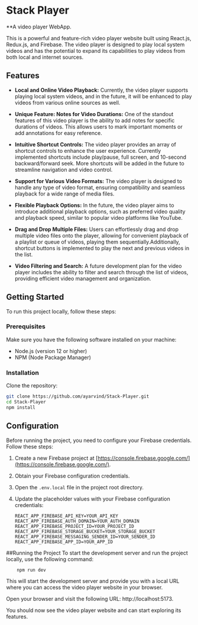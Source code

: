 # Stack Player
**A video player WebApp.


This is a powerful and feature-rich video player website built using React.js, Redux.js, and Firebase. The video player is designed to play local system videos and has the potential to expand its capabilities to play videos from both local and internet sources.

## Features

- **Local and Online Video Playback:** Currently, the video player supports playing local system videos, and in the future, it will be enhanced to play videos from various online sources as well.

- **Unique Feature: Notes for Video Durations:** One of the standout features of this video player is the ability to add notes for specific durations of videos. This allows users to mark important moments or add annotations for easy reference.

- **Intuitive Shortcut Controls:** The video player provides an array of shortcut controls to enhance the user experience. Currently implemented shortcuts include play/pause, full screen, and 10-second backward/forward seek. More shortcuts will be added in the future to streamline navigation and video control.

- **Support for Various Video Formats:** The video player is designed to handle any type of video format, ensuring compatibility and seamless playback for a wide range of media files.

- **Flexible Playback Options:** In the future, the video player aims to introduce additional playback options, such as preferred video quality and playback speed, similar to popular video platforms like YouTube.

- **Drag and Drop Multiple Files:** Users can effortlessly drag and drop multiple video files onto the player, allowing for convenient playback of a playlist or queue of videos, playing them sequentially.Additionally, shortcut buttons is  implemented to play the next and previous videos in the list.

- **Video Filtering and Search:** A future development plan for the video player includes the ability to filter and search through the list of videos, providing efficient video management and organization. 



## Getting Started

To run this project locally, follow these steps:

### Prerequisites

Make sure you have the following software installed on your machine:

- Node.js (version 12 or higher)
- NPM (Node Package Manager)

### Installation

Clone the repository:
```bash
git clone https://github.com/ayarvind/Stack-Player.git
cd Stack-Player
npm install
```



## Configuration

Before running the project, you need to configure your Firebase credentials. Follow these steps:

1. Create a new Firebase project at [https://console.firebase.google.com/](https://console.firebase.google.com/).

2. Obtain your Firebase configuration credentials.

3. Open the `.env.local` file in the project root directory.

4. Update the placeholder values with your Firebase configuration credentials:

   ```env
   REACT_APP_FIREBASE_API_KEY=YOUR_API_KEY
   REACT_APP_FIREBASE_AUTH_DOMAIN=YOUR_AUTH_DOMAIN
   REACT_APP_FIREBASE_PROJECT_ID=YOUR_PROJECT_ID
   REACT_APP_FIREBASE_STORAGE_BUCKET=YOUR_STORAGE_BUCKET
   REACT_APP_FIREBASE_MESSAGING_SENDER_ID=YOUR_SENDER_ID
   REACT_APP_FIREBASE_APP_ID=YOUR_APP_ID
    ```
##Running the Project
To start the development server and run the project locally, use the following command:

```bash
    npm run dev
```

This will start the development server and provide you with a local URL where you can access the video player website in your browser.

Open your browser and visit the following URL: http://localhost:5173.

You should now see the video player website and can start exploring its features.


